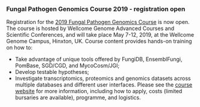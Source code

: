 ### Fungal Pathogen Genomics Course 2019 - registration open
<!-- newsfeed_thumbnail: WT_course.png -->

Registration for the 
[2019 Fungal Pathogen Genomics Course](https://coursesandconferences.wellcomegenomecampus.org/our-events/fungal-pathogen-genomics-2019/)
is now open. 
The course is hosted by Wellcome Genome Advanced Courses and
Scientific Conferences, and will take place May 7-12, 2019, at the
Wellcome Genome Campus, Hinxton, UK.
Course content provides hands-on training on how to:
- Take advantage of unique tools offered by FungiDB, EnsemblFungi,
  PomBase, SGD/CGD, and MycoCosm/JGI;
- Develop testable hypotheses;
- Investigate transcriptomics, proteomics and genomics datasets across
multiple databases and different user interfaces.
Please see the [course website](https://coursesandconferences.wellcomegenomecampus.org/our-events/fungal-pathogen-genomics-2019/)
for more information, including how to apply, costs (limited bursaries
are available), programme, and logistics.

